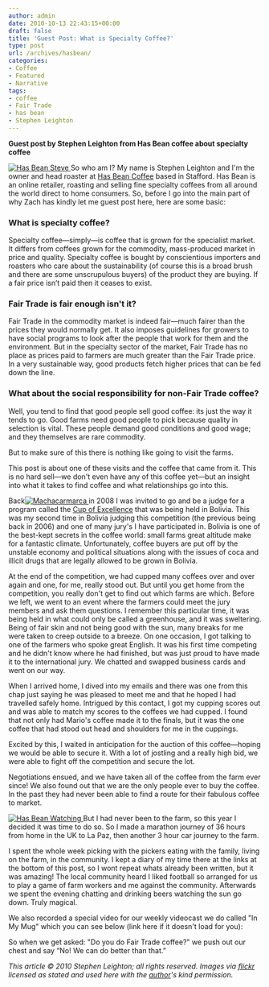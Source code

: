 ```yaml
---
author: admin
date: 2010-10-13 22:43:15+00:00
draft: false
title: 'Guest Post: What is Specialty Coffee?'
type: post
url: /archives/hasbean/
categories:
- Coffee
- Featured
- Narrative
tags:
- coffee
- Fair Trade
- has bean
- Stephen Leighton
---
```


**Guest post by Stephen Leighton from Has Bean coffee about specialty coffee**

[![Has Bean Steve](http://zachbeauvais.com/wp-content/uploads/2010/10/3985132376_ec0604b6e9_m.jpg)
](http://zachbeauvais.com/wp-content/uploads/2010/10/set-72157622523599364)So who am I? My name is Stephen Leighton and I'm the owner and head roaster at [Has Bean Coffee](www.hasbean.co.uk) based in Stafford. Has Bean is an online retailer, roasting and selling fine specialty coffees from all around the world direct to home consumers. So, before I go into the main part of why Zach has kindly let me guest post here, here are some basic:



### What is specialty coffee?



Specialty coffee—simply—is coffee that is grown for the specialist market. It differs from coffees grown for the commodity, mass-produced market in price and quality. Specialty coffee is bought by conscientious importers and roasters who care about the sustainability (of course this is a broad brush and there are some unscrupulous buyers) of the product they are buying. If a fair price isn’t paid then it ceases to exist.



### Fair Trade is fair enough isn't it?



Fair Trade in the commodity market is indeed fair—much fairer than the prices they would normally get. It also imposes guidelines for growers to have social programs to look after the people that work for them and the environment. But in the specialty sector of the market, Fair Trade has no place as prices paid to farmers are much greater than the Fair Trade price. In a very sustainable way, good products fetch higher prices that can be fed down the line.



### What about the social responsibility for non-Fair Trade coffee?



Well, you tend to find that good people sell good coffee: its just the way it tends to go. Good farms need good people to pick because quality in selection is vital. These people demand good conditions and good wage; and they themselves are rare commodity.

But to make sure of this there is nothing like going to visit the farms.

This post is about one of these visits and the coffee that came from it. This is no hard sell—we don't even have any of this coffee yet—but an insight into what it takes to find coffee and what relationships go into this.

Back[![Machacarmarca](http://zachbeauvais.com/wp-content/uploads/2010/10/4795452529_685a2efd80.jpg)
](http://zachbeauvais.com/wp-content/uploads/2010/10/photostream) in 2008 I was invited to go and be a judge for a program called the [Cup of Excellence](http://www.cupofexcellence.org) that was being held in Bolivia. This was my second time in Bolivia judging this competition (the previous being back in 2006) and one of many jury's I have participated in. Bolivia is one of the best-kept secrets in the coffee world: small farms great altitude make for a fantastic climate. Unfortunately, coffee buyers are put off by the unstable economy and political situations along with the issues of coca and illicit drugs that are legally allowed to be grown in Bolivia.

At the end of the competition, we had cupped many coffees over and over again and one, for me, really stood out. But until you get home from the competition, you really don't get to find out which farms are which. Before we left, we went to an event where the farmers could meet the jury members and ask them questions. I remember this particular time, it was being held in what could only be called a greenhouse, and it was sweltering. Being of fair skin and not being good with the sun, many breaks for me were taken to creep outside to a breeze. On one occasion, I got talking to one of the farmers who spoke great English. It was his first time competing and he didn't know where he had finished, but was just proud to have made it to the international jury. We chatted and swapped business cards and went on our way.

When I arrived home, I dived into my emails and there was one from this chap just saying he was pleased to meet me and that he hoped I had travelled safely home. Intrigued by this contact, I got my cupping scores out and was able to match my scores to the coffees we had cupped. I found that not only had Mario's coffee made it to the finals, but it was the one coffee that had stood out head and shoulders for me in the cuppings.

Excited by this, I waited in anticipation for the auction of this coffee—hoping we would be able to secure it. With a lot of jostling and a really high bid, we were able to fight off the competition and secure the lot.

Negotiations ensued, and we have taken all of the coffee from the farm ever since! We also found out that we are the only people ever to buy the coffee. In the past they had never been able to find a route for their fabulous coffee to market.

[![Has Bean Watching](http://zachbeauvais.com/wp-content/uploads/2010/10/4787894962_7c1577f262_m.jpg)
](http://zachbeauvais.com/wp-content/uploads/2010/10/photostream1)But I had never been to the farm, so this year I decided it was time to do so. So I made a marathon journey of 36 hours from home in the UK to La Paz, then another 3 hour car journey to the farm.

I spent the whole week picking with the pickers eating with the family, living on the farm, in the community. I kept a diary of my time there at the links at the bottom of this post, so I wont repeat whats already been written, but it was amazing! The local community heard I liked football so arranged for us to play a game of farm workers and me against the community. Afterwards we spent the evening chatting and drinking beers watching the sun go down. Truly magical.

We also recorded a special video for our weekly videocast we do called "In My Mug" which you can see below (link here if it doesn't load for you):



So when we get asked: "Do you do Fair Trade coffee?" we push out our chest and say “No! We can do better than that.”

_This article © 2010 Stephen Leighton; all rights reserved. Images via [flickr](http://www.flickr.com) licensed as stated and used here with the [author](http://hasbean.com)'s kind permission._
